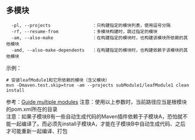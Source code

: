 ## 多模块
```
  -pl, --projects                ：只构建指定的模块列表，使用逗号分隔
  -rf, --resume-from             ：多模块构建时，跳过指定的模块
  -am, --also-make               ：在构建指定的模块时，也构建该模块所依赖的其他模块
  -amd, --also-make-dependents   ：在构建指定的模块时，也构建依赖于该模块的其他模块
```
示例：
```
# 安装leafModule1和它所依赖的模块（含父模块）
mvn -Dmaven.test.skip=true -am --projects subModule1/leafModule1 clean install
```
参考：[Guide multiple modules](http://maven.apache.org/guides/mini/guide-multiple-modules.html)
注意：使用以上参数时，当前路径应当是根模块的pom.xml所在的目录  
注意：如果子模块B有一些自动生成代码的Maven插件依赖于子模块A，恐怕就不能一起编译了。而必须先install子模块A，才能在子模块B中自动生成代码、之后才可能重新一起编译、打包

